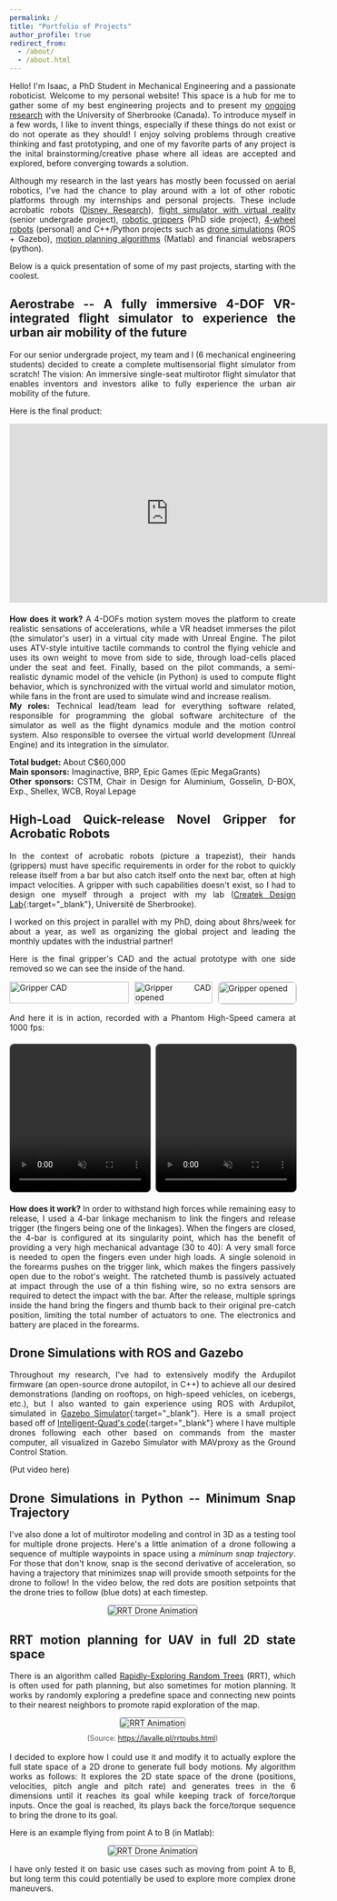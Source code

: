 ```yaml
---
permalink: /
title: "Portfolio of Projects"
author_profile: true
redirect_from: 
  - /about/
  - /about.html
---
```


<style>
  body {
    text-align: justify;
  }
  .author__bio {
    text-align: left !important;
  }
</style>

Hello! I'm Isaac, a PhD Student in Mechanical Engineering and a passionate roboticist. Welcome to my personal website! This space is a hub for me to gather some of my best engineering projects and to present my [ongoing research](/research/) with the University of Sherbrooke (Canada).
To introduce myself in a few words, I like to invent things, especially if these things do not exist or do not operate as they should! I enjoy solving problems through creative thinking and fast prototyping, and one of my favorite parts of any project is the inital brainstorming/creative phase where all ideas are accepted and explored, before converging towards a solution. 

Although my research in the last years has mostly been focussed on aerial robotics, I've had the chance to play around with a lot of other robotic platforms through my internships and personal projects. These include acrobatic robots ([Disney Research](https://la.disneyresearch.com/)), [flight simulator with virtual reality](#aerostrabe) (senior undergrade project), [robotic grippers](#gripper)  (PhD side project), [4-wheel robots](#csquare) (personal) and C++/Python projects such as [drone simulations](#dronesim_ROS) (ROS + Gazebo), [motion planning algorithms](#rrt) (Matlab) and financial websrapers (python).

Below is a quick presentation of some of my past projects, starting with the coolest.

<!--Lets go in coolness order -->

<a id="aerostrabe"></a>
## Aerostrabe -- A fully immersive 4-DOF VR-integrated flight simulator to experience the urban air mobility of the future
For our senior undergrade project, my team and I (6 mechanical engineering students) decided to create a complete multisensorial flight simulator from scratch! The vision: An immersive single-seat multirotor flight simulator that enables inventors and investors alike to fully experience the urban air mobility of the future.

Here is the final product:
<div style="margin-bottom: 20px;">
<iframe 
  width="560" 
  height="315" 
  src="https://www.youtube.com//embed/aee_68XI4RY" 
  frameborder="0" 
  allow="accelerometer; autoplay; clipboard-write; encrypted-media; gyroscope; picture-in-picture; web-share"
  allowfullscreen>
</iframe>
</div>

**How does it work?** A 4-DOFs motion system moves the platform to create realistic sensations of accelerations, while a VR headset immerses the pilot (the simulator's user) in a virtual city made with Unreal Engine. The pilot uses ATV-style intuitive tactile commands to control the flying vehicle and uses its own weight to move from side to side, through load-cells placed under the seat and feet. Finally, based on the pilot commands, a semi-realistic dynamic model of the vehicle (in Python) is used to compute flight behavior, which is synchronized with the virtual world and simulator motion, while fans in the front are used to simulate wind and increase realism.  
**My roles:** Technical lead/team lead for everything software related, responsible for programming the global software architecture of the simulator as well as the flight dynamics module and the motion control system. Also responsible to oversee the virtual world development (Unreal Engine) and its integration in the simulator.  
<!-- **Team members:** Alexis Bédard-Meunier, Julien Labbé, Julien Charbonneau, Charles-Étienne Gauthier, Benoit Beaupré and Isaac Tunney   -->
**Total budget:** About C$60,000  
**Main sponsors:** Imaginactive, BRP, Epic Games (Epic MegaGrants)  
**Other sponsors:** CSTM, Chair in Design for Aluminium, Gosselin, D-BOX, Exp., Shellex, WCB, Royal Lepage  

<a id="gripper"></a>
## High-Load Quick-release Novel Gripper for Acrobatic Robots
In the context of acrobatic robots (picture a trapezist), their hands (grippers) must have specific requirements in order for the robot to quickly release itself from a bar but also catch itself onto the next bar, often at high impact velocities. A gripper with such capabilities doesn't exist, so I had to design one myself through a project with my lab ([Createk Design Lab](https://www.createk.co/){:target="_blank"}, Université de Sherbrooke).  

I worked on this project in parallel with my PhD, doing about 8hrs/week for about a year, as well as organizing the global project and leading the monthly updates with the industrial partner!

Here is the final gripper's CAD and the actual prototype with one side removed so we can see the inside of the hand.

<div style="display: grid; grid-template-columns: 1.3fr 0.85fr 0.85fr; gap: 10px; margin-top: 15px;">
  <img src="/images/gripperCAD_naming.png" alt="Gripper CAD" style="width: 100%; object-fit: cover">
  <img src="/images/gripperCAD_opened.png" alt="Gripper CAD opened" style="width: 100%; object-fit: cover">
  <img src="/images/gripperOpened.jpg" alt="Gripper opened" style="width: 100%; object-fit: cover; border: 1px solid #ccc; border-radius: 8px;">
</div>
<br>
And here it is in action, recorded with a Phantom High-Speed camera at 1000 fps:

<div style="display: grid; grid-template-columns: 1fr 1fr; gap: 10px; margin: 20px 0;">
  <video controls autoplay muted loop style="width: 100%; height: 260px; object-fit: contain; border: 1px solid #888; border-radius: 8px;">
    <source src="/images/gripperInAction1.mp4" type="video/mp4">
    Your browser does not support the video tag.
  </video>
  <video controls autoplay muted loop style="width: 100%; height: 260px; object-fit: contain; border: 1px solid #888; border-radius: 8px;">
    <source src="/images/gripperInAction2.mp4" type="video/mp4">
    Your browser does not support the video tag.
  </video>
</div>

**How does it work?** In order to withstand high forces while remaining easy to release, I used a 4-bar linkage mechanism to link the fingers and release trigger (the fingers being one of the linkages). When the fingers are closed, the 4-bar is configured at its singularity point, which has the benefit of providing a very high mechanical advantage (30 to 40): A very small force is needed to open the fingers even under high loads. A single solenoid in the forearms pushes on the trigger link, which makes the fingers passively open due to the robot's weight. The ratcheted thumb is passively actuated at impact through the use of a thin fishing wire, so no extra sensors are required to detect the impact with the bar. After the release, multiple springs inside the hand bring the fingers and thumb back to their original pre-catch position, limiting the total number of actuators to one. The electronics and battery are placed in the forearms.

<!-- <a id="csquare"></a>
## Omnidirectional Robot to Interact and Play with your Pets
My dog Charlie, as any good Covid-19 dog, has some issues with the idea of staying home alone. He also has a true passion for fetching tennis balls, although he struggles with the part where he has to give it back. This gave me the idea to create a small omnidirectional 4-wheel robot that can move around in the house, launch a tennis ball and give a treat when my dog brings the ball back to the robot. I haven't found a product on the market that combines all of these things in a single robot!

This project has just started and yes, the robot is a total mess, but the goal here was just to validate the electronics, motors and encoders before soldering a cleaner protoboard. Next up is the design of the treat launcher!


Here are some pictures of the robot (I know its messy!):  

<div style="display: grid; grid-template-columns: 1fr 1fr; gap: 10px; margin: 20px 0;">
  <img src="/images/csquare_1.jpg" alt="CSquare Demo 1" style="width: 100%; height: 220px; object-fit: contain; border: 1px solid #888; border-radius: 8px;">
  <img src="/images/csquare_2.jpg" alt="CSquare Demo 2" style="width: 100%; height: 220px; object-fit: contain; border: 1px solid #888; border-radius: 8px;">
</div>

**How does it work?**  
The mobile platform uses 80-mm mecanum wheels to move in any direction (holonomic system), and a Teensy 4.1 for the low-level control of the platform. 
The main (higher level) control system runs on a Raspberry Pi 4B and is connected to the Internet. A Pi Camera will be used to detect objects such as the tennis ball and to do SLAM for navigation in the house/appartment. -->

<a id="dronesim_ROS"></a>
## Drone Simulations with ROS and Gazebo
Throughout my research, I've had to extensively modify the Ardupilot firmware (an open-source drone autopilot, in C++) to achieve all our desired demonstrations (landing on rooftops, on high-speed vehicles, on icebergs, etc.), but I also wanted to gain experience using ROS with Ardupilot, simulated in [Gazebo Simulator](https://gazebosim.org/home){:target="_blank"}. Here is a small project based off of [Intelligent-Quad's code](https://github.com/Intelligent-Quads/iq_tutorials){:target="_blank"} where I have multiple drones following each other based on commands from the master computer, all visualized in Gazebo Simulator with MAVproxy as the Ground Control Station.

(Put video here)

<a id="dronesim_python"></a>
## Drone Simulations in Python -- Minimum Snap Trajectory
I've also done a lot of multirotor modeling and control in 3D as a testing tool for multiple drone projects. Here's a little animation of a drone following a sequence of multiple waypoints in space using a *miminum snap trajectory*. For those that don't know, snap is the second derivative of acceleration, so having a trajectory that minimizes snap will provide smooth setpoints for the drone to follow!
In the video below, the red dots are position setpoints that the drone tries to follow (blue dots) at each timestep.

<div style="display: flex; justify-content: center; margin: 10px 0;">
  <img src="/images/dronesim_minSnap.gif" alt="RRT Drone Animation" style="max-width: 100%; height: auto; border: 1px solid #888; border-radius: 4px;">
</div>


<a id="rrt"></a>
## RRT motion planning for UAV in full 2D state space
There is an algorithm called [Rapidly-Exploring Random Trees](https://journals.sagepub.com/doi/10.1177/02783640122067453) (RRT), which is often used for path planning, but also sometimes for motion planning. It works by randomly exploring a predefine space and connecting new points to their nearest neighbors to promote rapid exploration of the map. 

<div style="display: flex; justify-content: center; margin: 10px 0;">
  <img src="/images/basicRRT.gif" alt="RRT Animation" style="max-width: 100%; height: auto; border: 1px solid #888; border-radius: 4px;">
</div>
<div style="text-align: center; font-size: 0.9em; color: #555">
  (Source: <a href="https://lavalle.pl/rrtpubs.html" target="_blank">https://lavalle.pl/rrtpubs.html</a>)
</div>  
<br>
I decided to explore how I could use it and modify it to actually explore the full state space of a 2D drone to generate full body motions. My algorithm works as follows:
It explores the 2D state space of the drone (positions, velocities, pitch angle and pitch rate) and generates trees in the 6 dimensions until it reaches its goal while keeping track of force/torque inputs. Once the goal is reached, its plays back the force/torque sequence to bring the drone to its goal.

Here is an example flying from point A to B (in Matlab):
<div style="display: flex; justify-content: center; margin: 10px 0;">
  <img src="/images/droneAnimationRRT.gif" alt="RRT Drone Animation" style="max-width: 100%; height: auto; border: 1px solid #888; border-radius: 4px;">
</div>

I have only tested it on basic use cases such as moving from point A to B, but long term this could potentially be used to explore more complex drone maneuvers.

<!-- https://lavalle.pl/papers/LavKuf01b.pdf
 https://lavalle.pl/rrtpubs.html)

## The Perfectly-Clear-Ice Maker
Lately, I've been exploring the idea of making perfect cristal clear ice at home. Some companies already specialize in making clear ice for sculpting competitions or for fancy restaurants, but the commercial small-scale solutions currently out there are quite large. This is due to the fact that the typical solution to make clear ice is to ensure directional freezing, often done with good insulation on the ice tray sides and top or bottom, to have either top-to-bottom freezing or vice versa. However, all the retailer products are quite large and/or expansive. That got me thinking: Could I make my own custom clear-ice maker using inexpensive existing products and a bit of creativity?
The answer is yes! ... -->

<!-- <a id="particleanimation"></a>
## Particle Explosion Animation in C++ (Humble beginnings!)
During my undergrade in mechanical engineering, I also wanted to learn how to code (more than just Matlab), so I took online C++ and Python courses on Udemy. Here is a particle animation I made in C++ through one of the courses!

<div style="display: flex; justify-content: center; margin: 20px 0;">
  <video controls autoplay muted loop
    style="width: 860px; height: 450px; object-fit: cover; border: 1px solid #888; border-radius: 4px;">
    <source src="/images/particleAnimationCut.mp4" type="video/mp4">
    Your browser does not support the video tag.
  </video>
</div> -->

<!-- This is the front page of a website that is powered by the [Academic Pages template](https://github.com/academicpages/academicpages.github.io) and hosted on GitHub pages. [GitHub pages](https://pages.github.com) is a free service in which websites are built and hosted from code and data stored in a GitHub repository, automatically updating when a new commit is made to the repository. This template was forked from the [Minimal Mistakes Jekyll Theme](https://mmistakes.github.io/minimal-mistakes/) created by Michael Rose, and then extended to support the kinds of content that academics have: publications, talks, teaching, a portfolio, blog posts, and a dynamically-generated CV. You can fork [this template](https://github.com/academicpages/academicpages.github.io) right now, modify the configuration and markdown files, add your own PDFs and other content, and have your own site for free, with no ads!

A data-driven personal website
======
Like many other Jekyll-based GitHub Pages templates, Academic Pages makes you separate the website's content from its form. The content & metadata of your website are in structured markdown files, while various other files constitute the theme, specifying how to transform that content & metadata into HTML pages. You keep these various markdown (.md), YAML (.yml), HTML, and CSS files in a public GitHub repository. Each time you commit and push an update to the repository, the [GitHub pages](https://pages.github.com/) service creates static HTML pages based on these files, which are hosted on GitHub's servers free of charge.

Many of the features of dynamic content management systems (like Wordpress) can be achieved in this fashion, using a fraction of the computational resources and with far less vulnerability to hacking and DDoSing. You can also modify the theme to your heart's content without touching the content of your site. If you get to a point where you've broken something in Jekyll/HTML/CSS beyond repair, your markdown files describing your talks, publications, etc. are safe. You can rollback the changes or even delete the repository and start over - just be sure to save the markdown files! Finally, you can also write scripts that process the structured data on the site, such as [this one](https://github.com/academicpages/academicpages.github.io/blob/master/talkmap.ipynb) that analyzes metadata in pages about talks to display [a map of every location you've given a talk](https://academicpages.github.io/talkmap.html).

Getting started
======
1. Register a GitHub account if you don't have one and confirm your e-mail (required!)
1. Fork [this template](https://github.com/academicpages/academicpages.github.io) by clicking the "Use this template" button in the top right. 
1. Go to the repository's settings (rightmost item in the tabs that start with "Code", should be below "Unwatch"). Rename the repository "[your GitHub username].github.io", which will also be your website's URL.
1. Set site-wide configuration and create content & metadata (see below -- also see [this set of diffs](http://archive.is/3TPas) showing what files were changed to set up [an example site](https://getorg-testacct.github.io) for a user with the username "getorg-testacct")
1. Upload any files (like PDFs, .zip files, etc.) to the files/ directory. They will appear at https://[your GitHub username].github.io/files/example.pdf.  
1. Check status by going to the repository settings, in the "GitHub pages" section

Site-wide configuration
------
The main configuration file for the site is in the base directory in [_config.yml](https://github.com/academicpages/academicpages.github.io/blob/master/_config.yml), which defines the content in the sidebars and other site-wide features. You will need to replace the default variables with ones about yourself and your site's github repository. The configuration file for the top menu is in [_data/navigation.yml](https://github.com/academicpages/academicpages.github.io/blob/master/_data/navigation.yml). For example, if you don't have a portfolio or blog posts, you can remove those items from that navigation.yml file to remove them from the header. 

Create content & metadata
------
For site content, there is one markdown file for each type of content, which are stored in directories like _publications, _talks, _posts, _teaching, or _pages. For example, each talk is a markdown file in the [_talks directory](https://github.com/academicpages/academicpages.github.io/tree/master/_talks). At the top of each markdown file is structured data in YAML about the talk, which the theme will parse to do lots of cool stuff. The same structured data about a talk is used to generate the list of talks on the [Talks page](https://academicpages.github.io/talks), each [individual page](https://academicpages.github.io/talks/2012-03-01-talk-1) for specific talks, the talks section for the [CV page](https://academicpages.github.io/cv), and the [map of places you've given a talk](https://academicpages.github.io/talkmap.html) (if you run this [python file](https://github.com/academicpages/academicpages.github.io/blob/master/talkmap.py) or [Jupyter notebook](https://github.com/academicpages/academicpages.github.io/blob/master/talkmap.ipynb), which creates the HTML for the map based on the contents of the _talks directory).

**Markdown generator**

The repository includes [a set of Jupyter notebooks](https://github.com/academicpages/academicpages.github.io/tree/master/markdown_generator
) that converts a CSV containing structured data about talks or presentations into individual markdown files that will be properly formatted for the Academic Pages template. The sample CSVs in that directory are the ones I used to create my own personal website at stuartgeiger.com. My usual workflow is that I keep a spreadsheet of my publications and talks, then run the code in these notebooks to generate the markdown files, then commit and push them to the GitHub repository.

How to edit your site's GitHub repository
------
Many people use a git client to create files on their local computer and then push them to GitHub's servers. If you are not familiar with git, you can directly edit these configuration and markdown files directly in the github.com interface. Navigate to a file (like [this one](https://github.com/academicpages/academicpages.github.io/blob/master/_talks/2012-03-01-talk-1.md) and click the pencil icon in the top right of the content preview (to the right of the "Raw | Blame | History" buttons). You can delete a file by clicking the trashcan icon to the right of the pencil icon. You can also create new files or upload files by navigating to a directory and clicking the "Create new file" or "Upload files" buttons. 

Example: editing a markdown file for a talk
![Editing a markdown file for a talk](/images/editing-talk.png)

For more info
------
More info about configuring Academic Pages can be found in [the guide](https://academicpages.github.io/markdown/), the [growing wiki](https://github.com/academicpages/academicpages.github.io/wiki), and you can always [ask a question on GitHub](https://github.com/academicpages/academicpages.github.io/discussions). The [guides for the Minimal Mistakes theme](https://mmistakes.github.io/minimal-mistakes/docs/configuration/) (which this theme was forked from) might also be helpful. -->